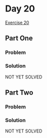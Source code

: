 # Day 20

[Exercise 20](https://adventofcode.com/2023/day/20)

## Part One

### Problem

### Solution

NOT YET SOLVED

## Part Two

### Problem

### Solution

NOT YET SOLVED
